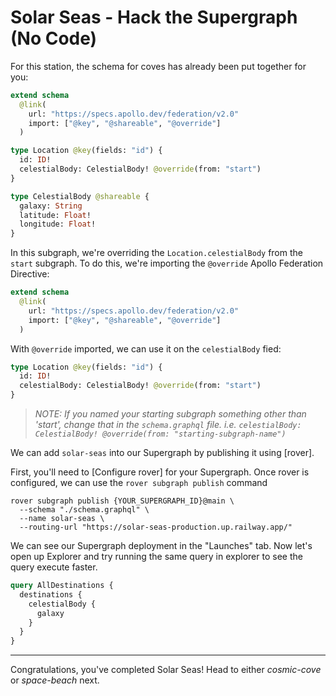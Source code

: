 # Solar Seas - Hack the Supergraph (No Code)

For this station, the schema for coves has already been put together for you:

```graphql
extend schema
  @link(
    url: "https://specs.apollo.dev/federation/v2.0"
    import: ["@key", "@shareable", "@override"]
  )

type Location @key(fields: "id") {
  id: ID!
  celestialBody: CelestialBody! @override(from: "start")
}

type CelestialBody @shareable {
  galaxy: String
  latitude: Float!
  longitude: Float!
}
```

In this subgraph, we're overriding the `Location.celestialBody` from the `start` subgraph. To do this, we're importing the `@override` Apollo Federation Directive:

```graphql
extend schema
  @link(
    url: "https://specs.apollo.dev/federation/v2.0"
    import: ["@key", "@shareable", "@override"]
  )
```

With `@override` imported, we can use it on the `celestialBody` fied:

```graphql
type Location @key(fields: "id") {
  id: ID!
  celestialBody: CelestialBody! @override(from: "start")
}
```

>*NOTE: If you named your starting subgraph something other than 'start', change that in the `schema.graphql` file.*
>*i.e. `celestialBody: CelestialBody! @override(from: "starting-subgraph-name")`*

We can add `solar-seas` into our Supergraph by publishing it using [rover].

First, you'll need to [Configure rover] for your Supergraph. Once rover is configured, we can use the `rover subgraph publish` command

```shell
rover subgraph publish {YOUR_SUPERGRAPH_ID}@main \
  --schema "./schema.graphql" \
  --name solar-seas \
  --routing-url "https://solar-seas-production.up.railway.app/"
```

We can see our Supergraph deployment in the "Launches" tab. Now let's open up Explorer and try running the same query in explorer to see the query execute faster. 

```graphql
query AllDestinations {
  destinations {
    celestialBody {
      galaxy
    }
  }
}
```

---

Congratulations, you've completed Solar Seas! Head to either *cosmic-cove* or *space-beach* next.
